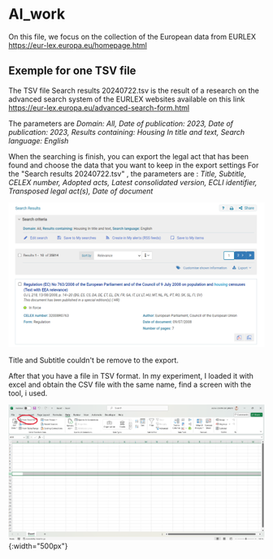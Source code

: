 # AI_work

On this file, we focus on  the collection of the European data from EURLEX  https://eur-lex.europa.eu/homepage.html

## Exemple for one TSV file

The TSV file Search results 20240722.tsv is the result of a research on the advanced search system of the EURLEX websites available on this link https://eur-lex.europa.eu/advanced-search-form.html

The parameters are _Domain: All, Date of publication: 2023, Date of publication: 2023, Results containing: Housing In title and text, Search language: English_

When the searching is finish, you can export the legal act that has been found and choose the data that you want to keep in the export settings 
For the "Search results 20240722.tsv" , the parameters are :
_Title, Subtitle, CELEX number, Adopted acts,	Latest consolidated version,	ECLI identifier,	Transposed legal act(s),	Date of document_

![alt text](images/image.png)

Title and Subtitle couldn't be remove to the export.

After that you have a file in TSV format. In my experiment, I loaded it with excel and obtain the CSV file with the same name, find a screen with the tool, i used.


![Description de l'image](images/first_step_in_excel.png){:width="500px"}

